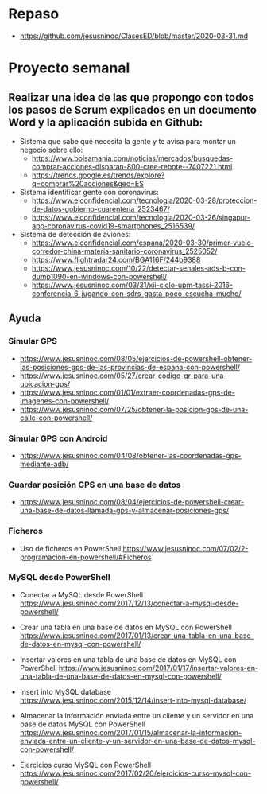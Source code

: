 # Repaso
* https://github.com/jesusninoc/ClasesED/blob/master/2020-03-31.md

# Proyecto semanal

## Realizar una idea de las que propongo con todos los pasos de Scrum explicados en un documento Word y la aplicación subida en Github:

- Sistema que sabe qué necesita la gente y te avisa para montar un negocio sobre ello:
  - https://www.bolsamania.com/noticias/mercados/busquedas-comprar-acciones-disparan-800-cree-rebote--7407221.html
  - https://trends.google.es/trends/explore?q=comprar%20acciones&geo=ES
- Sistema identificar gente con coronavirus:
  - https://www.elconfidencial.com/tecnologia/2020-03-28/proteccion-de-datos-gobierno-cuarentena_2523467/
  - https://www.elconfidencial.com/tecnologia/2020-03-26/singapur-app-coronavirus-covid19-smartphones_2516539/
- Sistema de detección de aviones:
  - https://www.elconfidencial.com/espana/2020-03-30/primer-vuelo-corredor-china-materia-sanitario-coronavirus_2525052/
  - https://www.flightradar24.com/BGA116F/244b9388
  - https://www.jesusninoc.com/10/22/detectar-senales-ads-b-con-dump1090-en-windows-con-powershell/
  - https://www.jesusninoc.com/03/31/xii-ciclo-upm-tassi-2016-conferencia-6-jugando-con-sdrs-gasta-poco-escucha-mucho/

## Ayuda

### Simular GPS
* https://www.jesusninoc.com/08/05/ejercicios-de-powershell-obtener-las-posiciones-gps-de-las-provincias-de-espana-con-powershell/
* https://www.jesusninoc.com/05/27/crear-codigo-qr-para-una-ubicacion-gps/
* https://www.jesusninoc.com/01/01/extraer-coordenadas-gps-de-imagenes-con-powershell/
* https://www.jesusninoc.com/07/25/obtener-la-posicion-gps-de-una-calle-con-powershell/

### Simular GPS con Android
* https://www.jesusninoc.com/04/08/obtener-las-coordenadas-gps-mediante-adb/

### Guardar posición GPS en una base de datos
* https://www.jesusninoc.com/08/04/ejercicios-de-powershell-crear-una-base-de-datos-llamada-gps-y-almacenar-posiciones-gps/

### Ficheros
- Uso de ficheros en PowerShell https://www.jesusninoc.com/07/02/2-programacion-en-powershell/#Ficheros

### MySQL desde PowerShell
- Conectar a MySQL desde PowerShell https://www.jesusninoc.com/2017/12/13/conectar-a-mysql-desde-powershell/

- Crear una tabla en una base de datos en MySQL con PowerShell https://www.jesusninoc.com/2017/01/13/crear-una-tabla-en-una-base-de-datos-en-mysql-con-powershell/

- Insertar valores en una tabla de una base de datos en MySQL con PowerShell https://www.jesusninoc.com/2017/01/17/insertar-valores-en-una-tabla-de-una-base-de-datos-en-mysql-con-powershell/

- Insert into MySQL database https://www.jesusninoc.com/2015/12/14/insert-into-mysql-database/

- Almacenar la información enviada entre un cliente y un servidor en una base de datos MySQL con PowerShell https://www.jesusninoc.com/2017/01/15/almacenar-la-informacion-enviada-entre-un-cliente-y-un-servidor-en-una-base-de-datos-mysql-con-powershell/

- Ejercicios curso MySQL con PowerShell https://www.jesusninoc.com/2017/02/20/ejercicios-curso-mysql-con-powershell/
